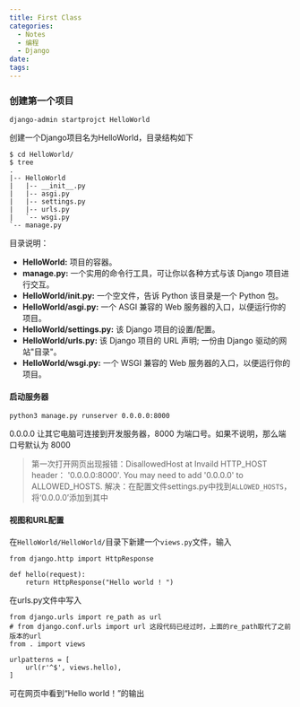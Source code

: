 ```yaml
---
title: First Class
categories:
  - Notes
  - 编程
  - Django
date:
tags:
---
```

### 创建第一个项目
```
django-admin startprojct HelloWorld
```
创建一个Django项目名为HelloWorld，目录结构如下
```
$ cd HelloWorld/
$ tree
.
|-- HelloWorld
|   |-- __init__.py
|   |-- asgi.py
|   |-- settings.py
|   |-- urls.py
|   `-- wsgi.py
`-- manage.py
```
目录说明：
- **HelloWorld:** 项目的容器。
- **manage.py:** 一个实用的命令行工具，可让你以各种方式与该 Django 项目进行交互。
- **HelloWorld/__init__.py:** 一个空文件，告诉 Python 该目录是一个 Python 包。
- **HelloWorld/asgi.py:** 一个 ASGI 兼容的 Web 服务器的入口，以便运行你的项目。
- **HelloWorld/settings.py:** 该 Django 项目的设置/配置。
- **HelloWorld/urls.py:** 该 Django 项目的 URL 声明; 一份由 Django 驱动的网站"目录"。
- **HelloWorld/wsgi.py:** 一个 WSGI 兼容的 Web 服务器的入口，以便运行你的项目。

#### 启动服务器
```
python3 manage.py runserver 0.0.0.0:8000
```
0.0.0.0 让其它电脑可连接到开发服务器，8000 为端口号。如果不说明，那么端口号默认为 8000

>第一次打开网页出现报错：DisallowedHost at Invaild HTTP_HOST header： '0.0.0.0:8000'. You may need to add '0.0.0.0' to ALLOWED_HOSTS. 
>解决：在配置文件settings.py中找到`ALLOWED_HOSTS`，将‘0.0.0.0’添加到其中

#### 视图和URL配置
在`HelloWorld/HelloWorld/`目录下新建一个`views.py`文件，输入
```
from django.http import HttpResponse
 
def hello(request):
    return HttpResponse("Hello world ! ")
```

在urls.py文件中写入
```
from django.urls import re_path as url  
# from django.conf.urls import url 这段代码已经过时，上面的re_path取代了之前版本的url  
from . import views  
  
urlpatterns = [  
    url(r'^$', views.hello),  
]
```
可在网页中看到“Hello world！”的输出